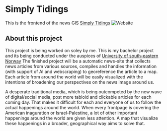 # Simply Tidings

This is the frontend of the news GIS [Simply Tidings](https://www.simplytidings.com/)
![Website](https://i.imgur.com/vZxr6Xq.png)
## About this project

This project is being worked on soley by me. This is my bachelor project and its being conducted under the auspices of [University of south-eastern Norway](https://www.usn.no/)
The finished project will be a automatic news-site that collects news articles from various sources, compiles and handles the information (with support of AI and webscraping) to georeference the article
to a map. Each article from around the world will be easily visualized with the intentions of broadening our perspectives on the news image around us. 

A desperate traditional media, which is being outcompeted by the new wave of digital/social media, post more tabloid and clickable articles for each coming day. That makes it difficult for each and everyone of us to 
follow the actual happenings around the world. When every frontpage is covering the American inaguration or Israel-Palestine, a lot of other important happenings around the world are given less attention. A map that visualize 
these happenings in a broader, geographical way aims to solve that. 

```
